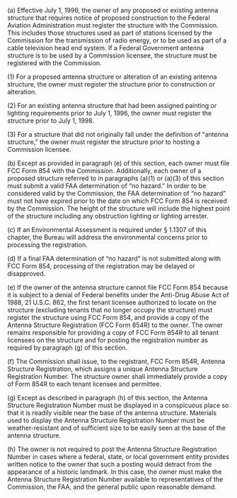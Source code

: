 (a) Effective July 1, 1996, the owner of any proposed or existing antenna structure that requires notice of proposed construction to the Federal Aviation Administration must register the structure with the Commission. This includes those structures used as part of stations licensed by the Commission for the transmission of radio energy, or to be used as part of a cable television head end system. If a Federal Government antenna structure is to be used by a Commission licensee, the structure must be registered with the Commission.

(1) For a proposed antenna structure or alteration of an existing antenna structure, the owner must register the structure prior to construction or alteration.

(2) For an existing antenna structure that had been assigned painting or lighting requirements prior to July 1, 1996, the owner must register the structure prior to July 1, 1998.

(3) For a structure that did not originally fall under the definition of “antenna structure,” the owner must register the structure prior to hosting a Commission licensee.

(b) Except as provided in paragraph (e) of this section, each owner must file FCC Form 854 with the Commission. Additionally, each owner of a proposed structure referred to in paragraphs (a)(1) or (a)(3) of this section must submit a valid FAA determination of “no hazard.” In order to be considered valid by the Commission, the FAA determination of “no hazard” must not have expired prior to the date on which FCC Form 854 is received by the Commission. The height of the structure will include the highest point of the structure including any obstruction lighting or lighting arrester.

(c) If an Environmental Assessment is required under § 1.1307 of this chapter, the Bureau will address the environmental concerns prior to processing the registration.

(d) If a final FAA determination of “no hazard” is not submitted along with FCC Form 854, processing of the registration may be delayed or disapproved.

(e) If the owner of the antenna structure cannot file FCC Form 854 because it is subject to a denial of Federal benefits under the Anti-Drug Abuse Act of 1988, 21 U.S.C. 862, the first tenant licensee authorized to locate on the structure (excluding tenants that no longer occupy the structure) must register the structure using FCC Form 854, and provide a copy of the Antenna Structure Registration (FCC Form 854R) to the owner. The owner remains responsible for providing a copy of FCC Form 854R to all tenant licensees on the structure and for posting the registration number as required by paragraph (g) of this section.

(f) The Commission shall issue, to the registrant, FCC Form 854R, Antenna Structure Registration, which assigns a unique Antenna Structure Registration Number. The structure owner shall immediately provide a copy of Form 854R to each tenant licensee and permittee.

(g) Except as described in paragraph (h) of this section, the Antenna Structure Registration Number must be displayed in a conspicuous place so that it is readily visible near the base of the antenna structure. Materials used to display the Antenna Structure Registration Number must be weather-resistant and of sufficient size to be easily seen at the base of the antenna structure.

(h) The owner is not required to post the Antenna Structure Registration Number in cases where a federal, state, or local government entity provides written notice to the owner that such a posting would detract from the appearance of a historic landmark. In this case, the owner must make the Antenna Structure Registration Number available to representatives of the Commission, the FAA, and the general public upon reasonable demand.

